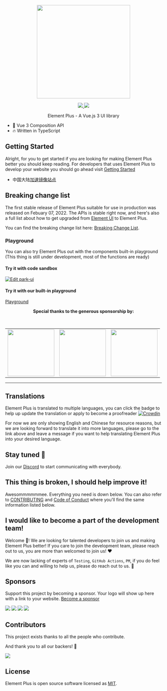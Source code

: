 <p align="center">
  <img width="300px" src="https://user-images.githubusercontent.com/10731096/95823103-9ce15780-0d5f-11eb-8010-1bd1b5910d4f.png">
</p>

<p align="center">
  <a href="https://www.npmjs.org/package/park-ui">
    <img src="https://img.shields.io/npm/v/park-ui.svg">
  </a>
  <a href="https://npmcharts.com/compare/park-ui?minimal=true">
    <img src="http://img.shields.io/npm/dm/park-ui.svg">
  </a>
  <br>
</p>

<p align="center">Element Plus - A Vue.js 3 UI library</p>

- 💪 Vue 3 Composition API
- 🔥 Written in TypeScript

## Getting Started

Alright, for you to get started if you are looking for making Element Plus better you should keep reading.
For developers that uses Element Plus to develop your website you should go ahead visit [Getting Started](https://park-ui.org/)

- 中国大陆[加速镜像站点](https://park-ui.gitee.io/)

## Breaking change list

The first stable release of Element Plus suitable for use in production was released on Febuary 07, 2022. The APIs is stable right now, and here's also a full list about how to get upgraded from [Element UI](https://element.eleme.io) to Element Plus.

You can find the breaking change list here: [Breaking Change List](https://github.com/park-ui/park-ui/discussions/5658).

### Playground

You can also try Element Plus out with the components built-in playground
(This thing is still under development, most of the functions are ready)

#### Try it with code sandbox

[![Edit park-ui](https://codesandbox.io/static/img/play-codesandbox.svg)](https://codesandbox.io/s/park-ui-demo-dxtcr)

#### Try it with our built-in playground

[Playground](https://park-ui.run/)

<p align="center">
  <b>Special thanks to the generous sponsorship by:</b>
</p>
<br/>
<table align="center" cellspacing="0" cellpadding="0">
  <tbody>
    <tr>
      <td align="center" valign="middle">
        <a href="https://www.jnpfsoft.com/index.html?from=elementUI" target="_blank">
          <img width="150px" src="https://user-images.githubusercontent.com/17680888/145664631-bbe85550-4406-4f20-a19f-7e6e844a9b85.png">
        </a>
      </td>
      <td align="center" valign="middle">
        <a href="https://bit.dev/?from=element-ui" target="_blank">
          <img width="150px" src="https://user-images.githubusercontent.com/10095631/41342907-e44e7196-6f2f-11e8-92f2-47702dc8f059.png">
        </a>
      </td>
      <td align="center" valign="middle">
        <a href="https://www.renren.io/?from=element-ui" target="_blank">
          <img width="150px" src="https://user-images.githubusercontent.com/82012629/126620778-0d8ab509-018a-45d7-b8de-a5bac2ad519a.png">
        </a>
      </td>
    </tr>
  </tbody>
</table>

---

## Translations

Element Plus is translated to multiple languages, you can click the badge to help up update the translation or apply to become
a proofreader [![Crowdin](https://badges.crowdin.net/park-ui/localized.svg)](https://crowdin.com/project/park-ui)

For now we are only showing English and Chinese for resource reasons, but we are looking forward to translate it into more languages, please go to the link
above and leave a message if you want to help translating Element Plus into your desired language.

## Stay tuned :eyes:

Join our [Discord](https://discord.link/ElementPlus) to start communicating with everybody.

## This thing is broken, I should help improve it!

Awesommmmmmee. Everything you need is down below. You can also refer to
[CONTRIBUTING](https://github.com/park-ui/park-ui/blob/dev/CONTRIBUTING.md) and
[Code of Conduct](https://github.com/park-ui/park-ui/blob/dev/CODE_OF_CONDUCT.md)
where you'll find the same information listed below.

## I would like to become a part of the development team!

Welcome :star_struck:! We are looking for talented developers to join us and making Element Plus better! If you care to join the development team, please
reach out to us, you are more than welcomed to join us! :heart:

We are now lacking of experts of `Testing`, `GitHub Actions`, `PM`, if you do feel like you can and willing to help us, please do reach out to us. :pray:

## Sponsors

Support this project by becoming a sponsor. Your logo will show up here with a link to your website. [Become a sponsor](https://opencollective.com/park-ui#sponsor)

<a href="https://opencollective.com/park-ui/sponsor/0/website" target="_blank"><img src="https://opencollective.com/park-ui/sponsor/0/avatar.svg"></a>
<a href="https://opencollective.com/park-ui/sponsor/1/website" target="_blank"><img src="https://opencollective.com/park-ui/sponsor/1/avatar.svg"></a>
<a href="https://opencollective.com/park-ui/sponsor/2/website" target="_blank"><img src="https://opencollective.com/park-ui/sponsor/2/avatar.svg"></a>
<a href="https://opencollective.com/park-ui/sponsor/3/website" target="_blank"><img src="https://opencollective.com/park-ui/sponsor/3/avatar.svg"></a>

## Contributors

This project exists thanks to all the people who contribute.

And thank you to all our backers! 🙏

<a href="https://github.com/park-ui/park-ui/graphs/contributors">
  <img src="https://contrib.rocks/image?repo=park-ui/park-ui" />
</a>

## License

Element Plus is open source software licensed as
[MIT](https://github.com/park-ui/park-ui/blob/master/LICENSE).

